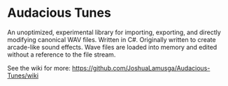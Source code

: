 # Audacious Tunes
An unoptimized, experimental library for importing, exporting, and directly modifying canonical WAV files. Written in C#. Originally written to create arcade-like sound effects. Wave files are loaded into memory and edited without a reference to the file stream.

See the wiki for more: https://github.com/JoshuaLamusga/Audacious-Tunes/wiki
